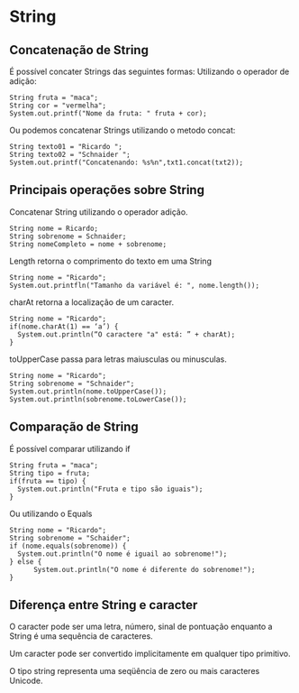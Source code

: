 <h1>String</h1>
<h2>Concatenação de String</h2>
<p>É possível concater Strings das seguintes formas:
Utilizando o operador de adição:<br>

<pre>
<code>String fruta = "maca";</code>
<code>String cor = "vermelha";</code>
<code>System.out.printf("Nome da fruta: " fruta + cor);</code>
</pre>

<p>Ou podemos concatenar Strings utilizando o metodo concat:</p>
<pre>
<code>String texto01 = "Ricardo ";</code>
<code>String texto02 = "Schnaider ";</code>
<code>System.out.printf("Concatenando: %s%n",txt1.concat(txt2));</code>
</pre>

<h2>Principais operações sobre String</h2>
<p>Concatenar String utilizando o operador adição.</p>
<pre>
<code>String nome = Ricardo;</code>
<code>String sobrenome = Schnaider;</code>
<code>String nomeCompleto = nome + sobrenome;</code>
</pre>

<p>Length retorna o comprimento do texto em uma String</p>
<pre>
<code>String nome = "Ricardo";</code>
<code>System.out.printfln("Tamanho da variável é: ", nome.length());</code>
</pre>

<p>charAt retorna a localização de um caracter.</p>
<pre>
<code>String nome = "Ricardo";</code>
<code>if(nome.charAt(1) == ‘a’) {</code>
<code>  System.out.println(“O caractere "a" está: ” + charAt);</code>
<code>}</code>
</pre>

<p>toUpperCase passa para letras maiusculas ou minusculas.</p>
<pre>
<code>String nome = "Ricardo";</code>
<code>String sobrenome = "Schnaider";</code>
<code>System.out.println(nome.toUpperCase());</code>
<code>System.out.println(sobrenome.toLowerCase());</code>
</pre>

<h2>Comparação de String</h2>
<p>É possível comparar utilizando if</p>

<pre>
<code>String fruta = "maca";</code>
<code>String tipo = fruta;</code>
<code>if(fruta == tipo) {</code>
<code>  System.out.println("Fruta e tipo são iguais");</code>
<code>}</code>
</pre>

<p>Ou utilizando o Equals</p>

<pre>
<code>String nome = "Ricardo";</code>
<code>String sobrenome = "Schaider";</code>
<code>if (nome.equals(sobrenome)) {</code>
<code>  System.out.println("O nome é iguail ao sobrenome!");</code>
<code>} else {</code>
<code>      System.out.println("O nome é diferente do sobrenome!");</code>
<code>}</code>
</pre>

<h2>Diferença entre String e caracter</h2>
<p>O caracter pode ser uma letra, número, sinal de pontuação enquanto a String é uma sequência de caracteres.</p>
<p>Um caracter pode ser convertido implicitamente em qualquer tipo primitivo.</p>
<p>O tipo string representa uma seqüência de zero ou mais caracteres Unicode.</p>
